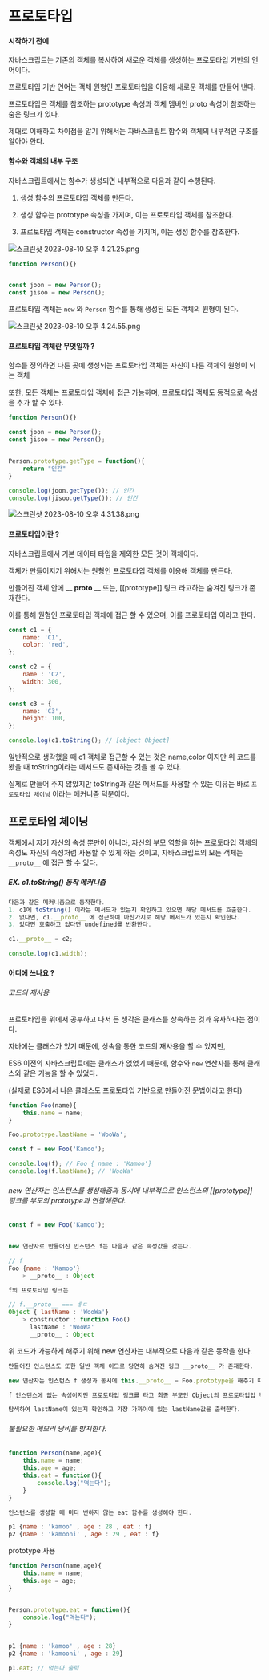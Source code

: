 # 프로토타입

#### 

#### 시작하기 전에

자바스크립트는 기존의 객체를 복사하여 새로운 객체를 생성하는 프로토타입 기반의 언어이다. 

프로토타입 기반 언어는 객체 원형인 프로토타입을 이용해 새로운 객체를 만들어 낸다. 

프로토타입은 객체를 참조하는 prototype 속성과 객체 멤버인 proto 속성이 참조하는 숨은 링크가 있다. 

제대로 이해하고 차이점을 알기 위해서는 자바스크립트 함수와 객체의 내부적인 구조를 알아야 한다. 

#### 함수와 객체의 내부 구조

자바스크립트에서는 함수가 생성되면 내부적으로 다음과 같이 수행된다. 

1. 생성 함수의 프로토타입 객체를 만든다. 

2. 생성 함수는 prototype 속성을 가지며, 이는 프로토타입 객체를 참조한다. 

3. 프로토타입 객체는 constructor 속성을 가지며, 이는 생성 함수를 참조한다. 



<img src="file:///Users/msh/Desktop/스크린샷%202023-08-10%20오후%204.21.25.png" title="" alt="스크린샷 2023-08-10 오후 4.21.25.png" data-align="center">

```javascript
function Person(){}


const joon = new Person();
const jisoo = new Person();
```

프로토타입 객체는 `new` 와 `Person` 함수를 통해 생성된 모든 객체의 원형이 된다.

<img src="file:///Users/msh/Desktop/스크린샷%202023-08-10%20오후%204.24.55.png" title="" alt="스크린샷 2023-08-10 오후 4.24.55.png" data-align="center">

#### 프로토타입 객체란 무엇일까 ?

함수를 정의하면 다른 곳에 생성되는 프로토타입 객체는 자신이 다른 객체의 원형이 되는 객체 

또한, 모든 객체는 프로토타입 객체에 접근 가능하며, 프로토타입 객체도 동적으로 속성을 추가 할 수 있다. 

```javascript
function Person(){}

const joon = new Person();
const jisoo = new Person();


Person.prototype.getType = function(){
    return "인간"
}

console.log(joon.getType()); // 인간
console.log(jisoo.getType()); // 인간 
```

<img src="file:///Users/msh/Desktop/스크린샷%202023-08-10%20오후%204.31.38.png" title="" alt="스크린샷 2023-08-10 오후 4.31.38.png" data-align="center">

#### 프로토타입이란 ?

자바스크립트에서 기본 데이터 타입을 제외한 모든 것이 객체이다. 

객체가 만들어지기 위해서는 원형인 프로토타입 객체를 이용해 객체를 만든다. 

만들어진 객체 안에 __ __proto__ __  또는, [[prototype]] 링크 라고하는 숨겨진 링크가 존재한다. 

이를 통해 원형인 프로토타입 객체에 접근 할 수 있으며, 이를 프로토타입 이라고 한다.  

```javascript
const c1 = {
    name: 'C1',
    color: 'red',
};

const c2 = {
    name : 'C2',
    width: 300,
};

const c3 = {
    name: 'C3',
    height: 100,
};

console.log(c1.toString(); // [object Object]
```

일반적으로 생각했을 때 c1 객체로 접근할 수 있는 것은 name,color 이지만 위 코드를 봤을 때 toString이라는 메서드도 존재하는 것을 볼 수 있다.



실제로 만들어 주지 않았지만 toString과 같은 메서드를 사용할 수 있는 이유는 바로 `프로토타입 체이닝` 이라는 메커니즘 덕분이다.



## 프로토타입 체이닝

객체에서 자기 자신의 속성 뿐만이 아니라, 자신의 부모 역할을 하는 프로토타입 객체의 속성도 자신의 속성처럼 사용할 수 있게 하는 것이고, 자바스크립트의 모든 객체는 `__proto__`  에 접근 할 수 있다. 



##### EX. c1.toString() 동작 메커니즘

```javascript
다음과 같은 메커니즘으로 동작한다. 
1. c1에 toString() 이라는 메서드가 있는지 확인하고 있으면 해당 메서드를 호출한다. 
2. 없다면, c1.__proto__ 에 접근하여 마찬가지로 해당 메서드가 있는지 확인한다. 
3. 있다면 호출하고 없다면 undefined를 반환한다.  
```



```javascript
c1.__proto__ = c2;

console.log(c1.width); 
```



#### 어디에 쓰나요 ?

###### 코드의 재사용

프로토타입을 위에서 공부하고 나서 든 생각은 클래스를 상속하는 것과 유사하다는 점이다. 

자바에는 클래스가 있기 때문에, 상속을 통한 코드의 재사용을 할 수 있지만,

ES6 이전의 자바스크립트에는 클래스가 없었기 때문에, 함수와 `new` 연산자를 통해 클래스와 같은 기능을 할 수 있었다. 

(실제로 ES6에서 나온 클래스도 프로토타입 기반으로 만들어진 문법이라고 한다)



```javascript
function Foo(name){
    this.name = name;
}

Foo.prototype.lastName = 'WooWa';

const f = new Foo('Kamoo');

console.log(f); // Foo { name : 'Kamoo'}
console.log(f.lastName); // 'WooWa'
```

###### new 연산자는 인스턴스를 생성해줌과 동시에 내부적으로 인스턴스의 [[prototype]] 링크를 부모의 prototype과 연결해준다.

```javascript
const f = new Foo('Kamoo');


new 연산자로 만들어진 인스턴스 f는 다음과 같은 속성값을 갖는다.

// f
Foo {name : 'Kamoo'}
    > __proto__ : Object

f의 프로토타입 링크는 

// f.__proto__ === ㅖㄷ
Object { lastName : 'WooWa'}
    > constructor : function Foo()
      lastName : 'WooWa'
      __proto__ : Object
```

위 코드가 가능하게 해주기 위해 new 연산자는 내부적으로 다음과 같은 동작을 한다. 

```javascript
만들어진 인스턴스도 또한 일반 객체 이므로 당연히 숨겨진 링크 __proto__ 가 존재한다. 

new 연산자는 인스턴스 f 생성과 동시에 this.__proto__ = Foo.prototype을 해주기 때문에

f 인스턴스에 없는 속성이지만 프로토타입 링크를 타고 최종 부모인 Object의 프로토타입입 객체까지

탐색하여 lastName이 있는지 확인하고 가장 가까이에 있는 lastName값을 출력한다. 
```



###### 불필요한 메모리 낭비를 방지한다.

```javascript
function Person(name,age){
    this.name = name;
    this.age = age;
    this.eat = function(){
        console.log("먹는다");
    }
}

인스턴스를 생성할 때 마다 변하지 않는 eat 함수를 생성해야 한다. 

p1 {name : 'kamoo' , age : 28 , eat : f}
p2 {name : 'kamooni' , age : 29 , eat : f}
```



prototype 사용 

```javascript
function Person(name,age){
    this.name = name;
    this.age = age;
}


Person.prototype.eat = function(){
    console.log("먹는다");
}


p1 {name : 'kamoo' , age : 28}
p2 {name : 'kamooni' , age : 29}

p1.eat; // 먹는다 출력 
```


